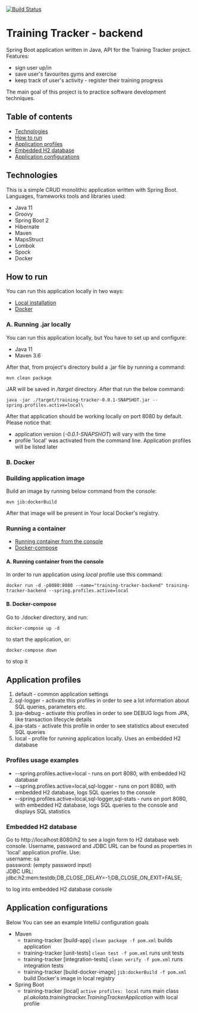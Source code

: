 [![Build Status](https://travis-ci.org/akolata/Training-Tracker-Backend.svg?branch=TTB-009-add-travi-ci-integration)](https://travis-ci.org/akolata/Training-Tracker-Backend)
# Training Tracker - backend

Spring Boot application written in Java, API for the Training Tracker project. Features:
* sign user up/in
* save user's favourites gyms and exercise
* keep track of user's activity - register their training progress

The main goal of this project is to practice software development techniques.

## Table of contents

* [Technologies](#technologies)
* [How to run](#how-to-run)
* [Application profiles](#application-profiles)
* [Embedded H2 database](#embedded-h2-database)
* [Application configurations](#application-configurations)

## Technologies

This is a simple CRUD monolithic application written with Spring Boot.  
Languages, frameworks tools and libraries used:

* Java 11
* Groovy
* Spring Boot 2
* Hibernate
* Maven
* MapsStruct
* Lombok
* Spock
* Docker

## How to run

You can run this application locally in two ways:

* [Local installation](#a-running-jar-locally)
* [Docker](#b-docker)

### A. Running .jar locally
You can run this application locally, but You have to set up and configure:
* Java 11
* Maven 3.6

After that, from project's directory build a .jar file by running a command:

```console 
mvn clean package
```

JAR will be saved in */target* directory. After that run the below command:

```console
java -jar ./target/training-tracker-0.0.1-SNAPSHOT.jar --spring.profiles.active=local\
```

After that application should be working locally on port 8080 by default. Please notice that:
* application version (*-0.0.1-SNAPSHOT*) will vary with the time
* profile 'local' was activated from the command line. Application profiles will be listed later 

### B. Docker

### Building application image
Build an image by running below command from the console:
```console
mvn jib:dockerBuild
```

After that image will be present in Your local Docker's registry.
 
### Running a container

* [Running container from the console](#a-running-container-from-the-console)
* [Docker-compose](#b-docker-compose)

#### A. Running container from the console
In order to run application using *local* profile use this command:
```console
docker run -d -p8080:8080 --name="training-tracker-backend" training-tracker-backend --spring.profiles.active=local
```

#### B. Docker-compose
Go to ./docker directory, and run:
```console
docker-compose up -d
```

to start the application, or:

```console
docker-compose down
```
to stop it

## Application profiles

1. default - common application settings
2. sql-logger - activate this profiles in order to see a lot information about SQL queries, parameters etc.
3. jpa-debug - activate this profiles in order to see DEBUG logs from JPA, like transaction lifecycle details
4. jpa-stats - activate this profile in order to see statistics about executed SQL queries
5. local - profile for running application locally. Uses an embedded H2 database

### Profiles usage examples

* --spring.profiles.active=local - runs on port 8080, with embedded H2 database
* --spring.profiles.active=local,sql-logger - runs on port 8080, with embedded H2 database, logs SQL queries to the console
* --spring.profiles.active=local,sql-logger,sql-stats - runs on port 8080, with embedded H2 database, 
logs SQL queries to the console and displays SQL statistics

### Embedded H2 database
Go to http://localhost:8080/h2 to see a login form to H2 database web console. Username, password and
JDBC URL can be found as properties in 'local' application profile. Use:  
username: sa  
password: (empty password input)  
JDBC URL: jdbc:h2:mem:testdb;DB_CLOSE_DELAY=-1;DB_CLOSE_ON_EXIT=FALSE;

to log into embedded H2 database console

## Application configurations
Below You can see an example IntelliJ configuration goals
 
 * Maven
    * training-tracker \[build-app\] ```clean package -f pom.xml``` builds application
    * training-tracker \[unit-tests\] ```clean test -f pom.xml``` runs unit tests
    * training-tracker \[integration-tests\] ```clean verify -f pom.xml``` runs integration tests
    * training-tracker \[build-docker-image\] ```jib:dockerBuild -f pom.xml``` build Docker's image in local registry
 * Spring Boot
    * training-tracker \[local\] ```active profiles: local``` runs main class *pl.akolata.trainingtracker.TrainingTrackerApplication* with local profile